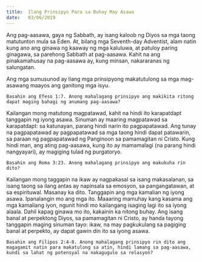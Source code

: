 ```yaml
---
title:  Ilang Prinsipyo Para sa Buhay May Asawa
date:   03/06/2019
---
```


Ang pag-aasawa, gaya ng Sabbath, ay isang kaloob ng Diyos sa mga taong matutunton mula sa Eden. At, bilang mga Seventh-day Adventist, alam natin kung ano ang ginawa ng kaaway ng mga kaluluwa, at patuloy paring ginagawa, sa parehong Sabbath at pag-aasawa. Kahit na ang pinakamahusay na pag-aasawa ay, kung minsan, nakararanas ng salungatan.

Ang mga sumusunod ay liang mga prinsipyong makatutulong sa mga mag-asawang maayos ang ganitong mga isyu.

`Basahin ang Efeso 1:7. Anong mahalagang prinsipyo ang makikita ritong dapat maging bahagi ng anumang pag-aasawa?`

Kailangan mong matutong magpatawad, kahit na hindi ito karapatdapt tanggapin ng iyong asawa. Sinuman ay maaring magpatawad sa karapatdapt: sa katunayan, parang hindi narin ito pagpapatawad. Ang tunay na pagpapatawad ay pagpapatawad sa mga taong hindi dapat patawarin, sa paraan ng pagpapatawad ng Panginoon sa pamamagitan ni Cristo. Kung hindi man, ang ating pag-aasawa, kung ito ay mamamalagi (na parang hindi nangyayari), ay magiging tulad ng purgatoryo.

`Basahin ang Roma 3:23. Anong mahalagang prinsipyo ang makukuha rin dito?`

Kailangan mong taggapin na ikaw ay nagpakasal sa isang makasalanan, sa isang taong sa ilang antas ay napinsala sa emosyon, sa pangangatawan, at sa espirituwal. Masanay ka dito. Tanggapin ang mga kamalian ng iyong asawa. Ipanalangin mo ang mga ito. Maaaring mamuhay kang kasama ang mga kamaliang iyon, ngunit hindi mo kailangang isaging lagi ito sa iyong alaala. Dahil kapag ginawa mo ito, kakainin ka nitong buhay. Ang isang banal at perpektong Diyos, sa pamamagitan ni Cristo, ay handa tayong tanggapin maging sinuman tayo: ikaw, na may pagkukulang sa pagiging banal at perpekto, ay dapat gawin din ito sa iyong asawa.

`Basahin ang Filipos 2:4-8. Anong mahalagang prinsipyo rin dito ang magagamit natin para makatulong sa atin, hindi lamang sa pag-aasawa, kundi sa lahat ng potensyal na nakagugulo sa relasyon?`
